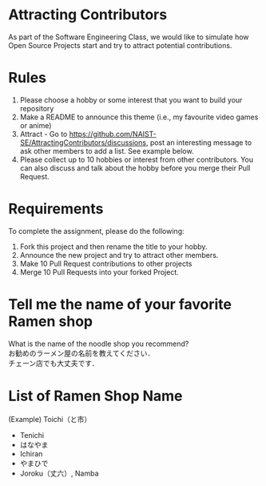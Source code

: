 # Attracting Contributors
As part of the Software Engineering Class, we would like to simulate how Open Source Projects start and try to attract potential contributions.

# Rules

1. Please choose a hobby or some interest that you want to build your repository
2. Make a README to announce this theme (i.e., my favourite video games or anime)
3. Attract - Go to https://github.com/NAIST-SE/AttractingContributors/discussions, post an interesting message to ask other members to add a list. See example below.
4. Please collect up to 10 hobbies or interest from other contributors. You can also discuss and talk about the hobby before you merge their Pull Request.

# Requirements
To complete the assignment, please do the following:
1. Fork this project and then rename the title to your hobby.
2. Announce the new project and try to attract other members.
3. Make 10 Pull Request contributions to other projects
4. Merge 10 Pull Requests into your forked Project.

# Tell me the name of your favorite Ramen shop
What is the name of the noodle shop you recommend?<br>
お勧めのラーメン屋の名前を教えてください．<br>
チェーン店でも大丈夫です．<br>

# List of Ramen Shop Name
(Example) Toichi（と市）
- Tenichi
- はなやま
- Ichiran
- やまひで
- Joroku（丈六）, Namba
